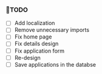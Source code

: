 ### 🎯TODO
- [ ] Add localization
- [ ] Remove unnecessary imports
- [ ] Fix home page
- [ ] Fix details design
- [ ] Fix application form
- [ ] Re-design
- [ ] Save applications in the databse